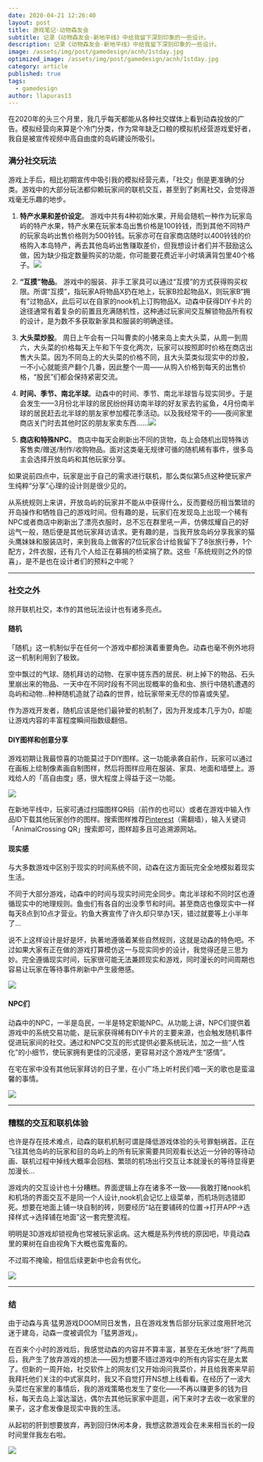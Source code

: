 ```yaml
---
date: 2020-04-21 12:26:40
layout: post
title: 游戏笔记·动物森友会
subtitle: 记录《动物森友会·新地平线》中给我留下深刻印象的一些设计。
description: 记录《动物森友会·新地平线》中给我留下深刻印象的一些设计。
image: /assets/img/post/gamedesign/acnh/1stday.jpg
optimized_image: /assets/img/post/gamedesign/acnh/1stday.jpg
category: article
published: true
tags:
  - gamedesign
author: llapuras13
---
```


在2020年的头三个月里，我几乎每天都能从各种社交媒体上看到动森投放的广告。模拟经营向来算是个冷门分类，作为常年缺乏口粮的模拟机经营游戏爱好者，我自是被宣传视频中高自由度的岛屿建设所吸引。

### 满分社交玩法

游戏上手后，相比初期宣传中吸引我的模拟经营元素，「社交」倒是更准确的分类。游戏中的大部分玩法都仰赖玩家间的联机交互，甚至到了剥离社交，会觉得游戏毫无乐趣的地步。

1. **特产水果和差价设定**。
游戏中共有4种初始水果，开局会随机一种作为玩家岛屿的特产水果，特产水果在玩家本岛出售价格是100铃钱，而到其他不同特产的玩家岛屿出售价格则为500铃钱。玩家亦可在自家商店随时以400铃钱的价格购入本岛特产，再去其他岛屿出售赚取差价，但我想设计者们并不鼓励这么做，因为缺少指定数量购买的功能，你可能要花费近半小时填满背包里40个格子。![](/assets/img/post/gamedesign/acnh/juzi.jpg)

2. **“互摸”物品**。
游戏中的服装、非手工家具可以通过“互摸”的方式获得购买权限。所谓“互摸”，指玩家A将物品X扔在地上，玩家B捡起物品X，则玩家B“拥有”过物品X，此后可以在自家的nook机上订购物品X。动森中获得DIY卡片的途径通常有着复杂的前置且充满随机性，这种通过玩家间交互解锁物品所有权的设计，是为数不多获取新家具和服装的明确途径。

3. **大头菜炒股**。
周日上午会有一只叫曹卖的小猪来岛上卖大头菜，从周一到周六，大头菜的价格每天上午和下午变化两次，玩家可以按照即时价格在商店出售大头菜。因为不同岛上的大头菜的价格不同，且大头菜类似现实中的炒股，一不小心就能资产翻个几番，因此整个一周——从购入价格到每天的出售价格，“股民”们都会保持紧密交流。

4. **时间、季节、南北半球**。动森中的时间、季节、南北半球皆与现实同步。于是会发生——3月份北半球的居民纷纷拜访南半球的好友家去钓鲨鱼，4月份南半球的居民赶去北半球的朋友家参加樱花季活动。以及我经常干的——夜间家里商店关门时去其他时区的朋友家卖东西......![](/assets/img/post/gamedesign/acnh/jishi.jpg)

5. **商店和特殊NPC**。
商店中每天会刷新出不同的货物，岛上会随机出现特殊访客售卖/赠送/制作/收购物品。面对这类毫无规律可循的随机稀有事件，很多岛主会选择开放岛屿和其他玩家分享。

如果说前四点中，玩家是出于自己的需求进行联机，那么类似第5点这种使玩家产生纯粹“分享”心理的设计则是很少见的。

从系统规则上来讲，开放岛屿的玩家并不能从中获得什么，反而要经历相当繁琐的开岛操作和牺牲自己的游戏时间。但有趣的是，玩家们在发现岛上出现一个稀有NPC或者商店中刷新出了漂亮衣服时，总不忘在群里吼一声，仿佛炫耀自己的好运气一般，随后便是其他玩家拜访请求。更有趣的是，当我开放岛屿分享我家的猫头鹰妹妹和服装店时，来到我岛上做客的7位玩家合计给我留下了8张旅行券，1个配方，2件衣服，还有几个人给正在募捐的桥梁捐了款。这些「系统规则之外的惊喜」，是不是也在设计者们的预料之中呢？

<hr>

### 社交之外

除开联机社交，本作的其他玩法设计也有诸多亮点。

#### 随机

「随机」这一机制似乎在任何一个游戏中都扮演着重要角色。动森也毫不例外地将这一机制利用到了极致。

空中飘过的气球、随机拜访的动物、在家中搓东西的居民、树上掉下的物品、石头里崩出来的物品、一天中在不同时段有不同出现概率的鱼和虫、旅行中随机遭遇的岛屿和动物...种种随机造就了动森的世界，给玩家带来无尽的惊喜或失望。

作为游戏开发者，随机应该是他们最钟爱的机制了，因为开发成本几乎为0，却能让游戏内容的丰富程度瞬间指数级翻倍。


#### DIY图样和创意分享

游戏初期让我最惊喜的功能莫过于DIY图样。这一功能承袭自前作，玩家可以通过在画板上绘制像素画自制图样，然后将图样应用在服装、家具、地面和墙壁上。游戏给人的「高自由度」感，很大程度上得益于这一功能。

![](/assets/img/post/gamedesign/acnh/alfxdress.jpg)

在新地平线中，玩家可通过扫描图样QR码（前作的也可以）或者在游戏中输入作品ID下载其他玩家创作的图样。搜索图样推荐[Pinterest](https://www.pinterest.com/0lz5u31oywkxqw1/animalcrossingqr/)（需翻墙），输入关键词「AnimalCrossing QR」搜索即可，图样超多且可追溯源网站。


#### 现实感

与大多数游戏中区别于现实的时间系统不同，动森在这方面玩完全全地模拟着现实生活。

不同于大部分游戏，动森中的时间与现实时间完全同步。南北半球和不同时区也遵循现实中的地理规则。鱼虫们有各自的出没季节和时间。甚至商店也像现实中一样每天8点到10点才营业。钓鱼大赛宣传了许久却只举办1天，错过就要等上小半年了...

说不上这样设计是好是坏，执著地遵循着某些自然规则，这就是动森的特色吧。不过如果大家有正在做的游戏打算模仿这一与现实同步的设计，我觉得还是三思为妙。完全遵循现实时间，玩家很可能无法兼顾现实和游戏，同时漫长的时间周期也容易让玩家在等待事件刷新中产生疲倦感。

![](/assets/img/post/gamedesign/acnh/shopclose.jpg)

#### NPC们

动森中的NPC，一半是岛民，一半是特定职能NPC。从功能上讲，NPC们提供着游戏中的系统交易功能，是玩家获得稀有DIY卡片的主要来源，也会触发随机事件促进玩家间的社交。通过和NPC交互的形式提供必要系统玩法，加之一些“人性化”的小细节，使玩家拥有更佳的沉浸感，更容易对这个游戏产生“感情”。

在宅在家中没有其他玩家拜访的日子里，在小广场上听村民们唱一天的歌也是蛮温馨的事情。

![](/assets/img/post/gamedesign/acnh/sing.jpg)

<hr>

### 糟糕的交互和联机体验

也许是存在技术难点，动森的联机机制可谓是降低游戏体验的头号罪魁祸首。正在飞往其他岛屿的玩家和目的岛屿上的所有玩家需要共同观看长达近一分钟的等待动画、联机过程中掉线大概率会回档、繁琐的机场出行交互让本就漫长的等待显得更加漫长...

游戏内的交互设计也十分糟糕。界面逻辑上存在诸多不一致——我敢打赌nook机和机场的界面交互不是同一个人设计,nook机会记忆上级菜单，而机场则选错即死。想要在地面上铺一块自制的砖，则要经历“站在要铺砖的位置→打开APP→选择样式→选择铺在地面”这一套完整流程。

明明是3D游戏却锁视角也常被玩家诟病。这大概是系列传统的原因吧，毕竟动森里的果树在自由视角下大概也蛮鬼畜的。

不过瑕不掩瑜，相信后续更新中也会有优化。

![](/assets/img/post/gamedesign/acnh/tree.jpg)

<hr>

### 结

由于动森与真·猛男游戏DOOM同日发售，且在游戏发售后部分玩家过度用肝地沉迷于建岛，动森一度被调侃为「猛男游戏」。

在百来个小时的游戏后，我感觉动森的内容并不算丰富，甚至在无休地“肝”了两周后，我产生了放弃游戏的想法——因为想要不错过游戏中的所有内容实在是太累了。但新的一周开始，社交软件上的网友们又开始询问我菜价，并且给我寄来早前我拜托他们关注的中式家具时，我又不自觉打开NS想上线看看。在经历了一波大头菜烂在家里的事情后，我的游戏策略也发生了变化——不再以赚更多的钱为目标，每天去岛上溜达溜达，偶尔去其他玩家家中逛逛，闲下来时才去收一收家里的果子，这才愈发像是现实中我的生活。

从起初的肝到想要放弃，再到回归休闲本身，我想这款游戏会在未来相当长的一段时间里伴我左右啦。

![](/assets/img/post/gamedesign/acnh/stars.jpg)

